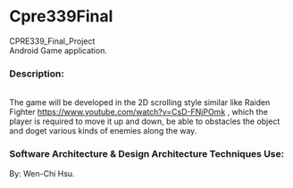 # Cpre339Final
CPRE339_Final_Project
<br>Android Game application.

### Description:
<br>    The game will be developed in the 2D scrolling style similar like Raiden Fighter https://www.youtube.com/watch?v=CsD-FNjPOmk , which the player is required to move it up and down, be able to obstacles the object and doget various kinds of enemies along the way.



### Software Architecture & Design Architecture Techniques Use:
  

By: Wen-Chi Hsu.
